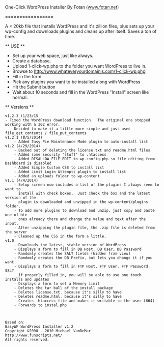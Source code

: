 One-Click WordPress Installer
By Fotan (www.fotan.net)

=================

A &lt; 20kb file that installs WordPress and it's zillion files, plus sets up your wp-config and downloads plugins and cleans up after itself.  Saves a ton of time.

** USE **
 - Set up your web space, just like always.
 - Create a database.
 - Upload 1-click-wp.php to the folder you want WordPress to live in.
 - Browse to http://www.whateveryourdomainis.com/1-click-wp.php
 - Fill in the form
 - Pick any plugins you want to be installed along with WordPress
 - Hit the Submit button
 - Wait about 10 seconds and fill in the WordPress "Install" screen like normal.
 



** Versions **	
	
    v1.2.3 (1/23/15
    - Fixed the WordPress download function.  The original one stopped working with a 302 error. 
        Decided to make it a little more simple and just used file_get_contents / file_put_contents
    v1.2.1 (8/5/2014)
		- Added Easy Pie Maintenance Mode plugin to auto-install list
	v1.2 (4/29/2014)
		- Backed out of deleting the license.txt and readme.html files
		- Added some security "stuff" to .htaccess
		- Added DISALLOW_FILE_EDIT to wp-config.php so file editing from Dashboard is disabled
		- Added Simple Custom CSS to install list
		- Added Limit Login Attempts plugin to install list
		- Added an uploads folder to wp-content
	v1.1 (4/4/2014)
		- Setup screen now includes a list of the plugins I always seem to want to 
		  install with check boxes.  Just check the box and the latest version of the 
		  plugin is downloaded and unzipped in the wp-content/plugins folder.
		- To add more plugins to download and unzip, just copy and paste one of hte
		  ones already there and change the value and text after the input.
		- After unzipping the plugin file, the .zip file is deleted from the server
		- Cleaned up the CSS in the form a little.
	v1.0
		- Downloads the latest, stable version of WordPress
		- Displays a form to fill in DB Host, DB User, DB Password
		- Randomly creates the SALT fields (hidden from view)
		- Randomly creates the DB Prefix, but lets you change it if you want
		- Displays a form to fill in FTP Host, FTP User, FTP Password, SSL?  
		  If properly filled in, you will be able to use one touch installs and updates
		- Displays a form to set a Memory Limit
		- Deletes the tar ball of the install package
		- Deletes license.txt, because it's silly to have
		- Deletes readme.html, because it's silly to have
		- Creates .htaccess file and makes it writable to the user (664)
		- Forwards to instal.php
	
	
	
	Based on:	
	EasyWP WordPress Installer v1.2          
	Copyright ©2008 - 2010 Michael VanDeMar  
	http://www.funscripts.net/               
	All rights reserved.                     
